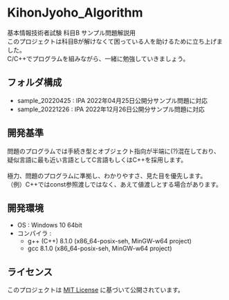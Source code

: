 # KihonJyoho_Algorithm
基本情報技術者試験 科目B サンプル問題解説用<br>
このプロジェクトは科目Bが解けなくて困っている人を助けるために立ち上げました。<br>
C/C++でプログラムを組みながら、一緒に勉強していきましょう。<br>

## フォルダ構成
- sample_20220425 : IPA 2022年04月25日公開分サンプル問題に対応
- sample_20221226 : IPA 2022年12月26日公開分サンプル問題に対応

## 開発基準
問題のプログラムでは手続き型とオブジェクト指向が半端に(?)混在しており、<br>
疑似言語に最も近い言語としてC言語もしくはC++を採用します。<br>
<br>
極力、問題のプログラムに準拠し、わかりやすさ、見た目を優先します。<br>
（例）C++ではconst参照渡しではなく、あえて値渡しとする場合があります。<br>

## 開発環境
- OS : Windows 10 64bit
- コンパイラ :
  - g++ (C++) 8.1.0 (x86_64-posix-seh, MinGW-w64 project)
  - gcc 8.1.0 (x86_64-posix-seh, MinGW-w64 project)

## ライセンス
このプロジェクトは [MIT License](LICENSE) に基づいて公開されています。